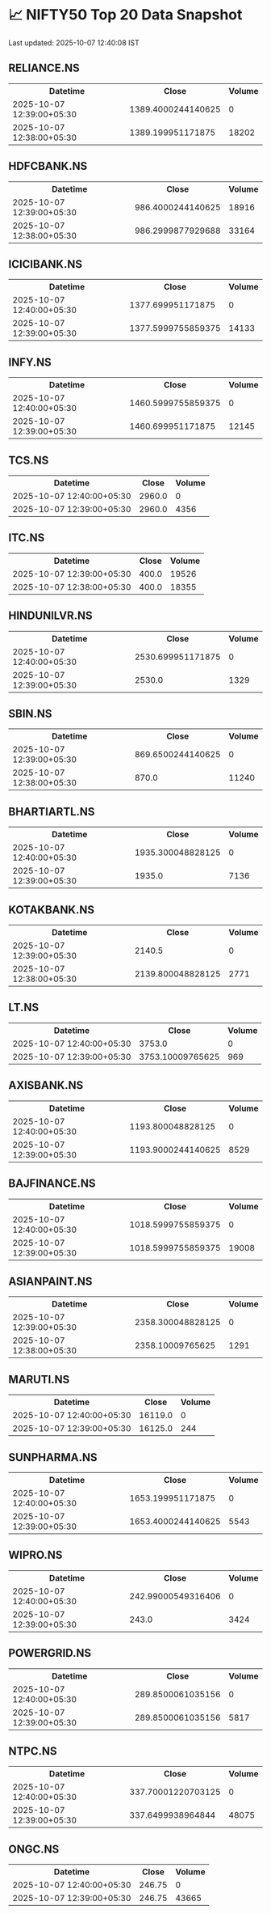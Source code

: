 # 📈 NIFTY50 Top 20 Data Snapshot

Last updated: 2025-10-07 12:40:08 IST

## RELIANCE.NS

<table>
  <tr><th>Datetime</th><th>Close</th><th>Volume</th></tr>
  <tr><td>2025-10-07 12:39:00+05:30</td><td>1389.4000244140625</td><td>0</td></tr>
  <tr><td>2025-10-07 12:38:00+05:30</td><td>1389.199951171875</td><td>18202</td></tr>
</table>

## HDFCBANK.NS

<table>
  <tr><th>Datetime</th><th>Close</th><th>Volume</th></tr>
  <tr><td>2025-10-07 12:39:00+05:30</td><td>986.4000244140625</td><td>18916</td></tr>
  <tr><td>2025-10-07 12:38:00+05:30</td><td>986.2999877929688</td><td>33164</td></tr>
</table>

## ICICIBANK.NS

<table>
  <tr><th>Datetime</th><th>Close</th><th>Volume</th></tr>
  <tr><td>2025-10-07 12:40:00+05:30</td><td>1377.699951171875</td><td>0</td></tr>
  <tr><td>2025-10-07 12:39:00+05:30</td><td>1377.5999755859375</td><td>14133</td></tr>
</table>

## INFY.NS

<table>
  <tr><th>Datetime</th><th>Close</th><th>Volume</th></tr>
  <tr><td>2025-10-07 12:40:00+05:30</td><td>1460.5999755859375</td><td>0</td></tr>
  <tr><td>2025-10-07 12:39:00+05:30</td><td>1460.699951171875</td><td>12145</td></tr>
</table>

## TCS.NS

<table>
  <tr><th>Datetime</th><th>Close</th><th>Volume</th></tr>
  <tr><td>2025-10-07 12:40:00+05:30</td><td>2960.0</td><td>0</td></tr>
  <tr><td>2025-10-07 12:39:00+05:30</td><td>2960.0</td><td>4356</td></tr>
</table>

## ITC.NS

<table>
  <tr><th>Datetime</th><th>Close</th><th>Volume</th></tr>
  <tr><td>2025-10-07 12:39:00+05:30</td><td>400.0</td><td>19526</td></tr>
  <tr><td>2025-10-07 12:38:00+05:30</td><td>400.0</td><td>18355</td></tr>
</table>

## HINDUNILVR.NS

<table>
  <tr><th>Datetime</th><th>Close</th><th>Volume</th></tr>
  <tr><td>2025-10-07 12:40:00+05:30</td><td>2530.699951171875</td><td>0</td></tr>
  <tr><td>2025-10-07 12:39:00+05:30</td><td>2530.0</td><td>1329</td></tr>
</table>

## SBIN.NS

<table>
  <tr><th>Datetime</th><th>Close</th><th>Volume</th></tr>
  <tr><td>2025-10-07 12:39:00+05:30</td><td>869.6500244140625</td><td>0</td></tr>
  <tr><td>2025-10-07 12:38:00+05:30</td><td>870.0</td><td>11240</td></tr>
</table>

## BHARTIARTL.NS

<table>
  <tr><th>Datetime</th><th>Close</th><th>Volume</th></tr>
  <tr><td>2025-10-07 12:40:00+05:30</td><td>1935.300048828125</td><td>0</td></tr>
  <tr><td>2025-10-07 12:39:00+05:30</td><td>1935.0</td><td>7136</td></tr>
</table>

## KOTAKBANK.NS

<table>
  <tr><th>Datetime</th><th>Close</th><th>Volume</th></tr>
  <tr><td>2025-10-07 12:39:00+05:30</td><td>2140.5</td><td>0</td></tr>
  <tr><td>2025-10-07 12:38:00+05:30</td><td>2139.800048828125</td><td>2771</td></tr>
</table>

## LT.NS

<table>
  <tr><th>Datetime</th><th>Close</th><th>Volume</th></tr>
  <tr><td>2025-10-07 12:40:00+05:30</td><td>3753.0</td><td>0</td></tr>
  <tr><td>2025-10-07 12:39:00+05:30</td><td>3753.10009765625</td><td>969</td></tr>
</table>

## AXISBANK.NS

<table>
  <tr><th>Datetime</th><th>Close</th><th>Volume</th></tr>
  <tr><td>2025-10-07 12:40:00+05:30</td><td>1193.800048828125</td><td>0</td></tr>
  <tr><td>2025-10-07 12:39:00+05:30</td><td>1193.9000244140625</td><td>8529</td></tr>
</table>

## BAJFINANCE.NS

<table>
  <tr><th>Datetime</th><th>Close</th><th>Volume</th></tr>
  <tr><td>2025-10-07 12:40:00+05:30</td><td>1018.5999755859375</td><td>0</td></tr>
  <tr><td>2025-10-07 12:39:00+05:30</td><td>1018.5999755859375</td><td>19008</td></tr>
</table>

## ASIANPAINT.NS

<table>
  <tr><th>Datetime</th><th>Close</th><th>Volume</th></tr>
  <tr><td>2025-10-07 12:39:00+05:30</td><td>2358.300048828125</td><td>0</td></tr>
  <tr><td>2025-10-07 12:38:00+05:30</td><td>2358.10009765625</td><td>1291</td></tr>
</table>

## MARUTI.NS

<table>
  <tr><th>Datetime</th><th>Close</th><th>Volume</th></tr>
  <tr><td>2025-10-07 12:40:00+05:30</td><td>16119.0</td><td>0</td></tr>
  <tr><td>2025-10-07 12:39:00+05:30</td><td>16125.0</td><td>244</td></tr>
</table>

## SUNPHARMA.NS

<table>
  <tr><th>Datetime</th><th>Close</th><th>Volume</th></tr>
  <tr><td>2025-10-07 12:40:00+05:30</td><td>1653.199951171875</td><td>0</td></tr>
  <tr><td>2025-10-07 12:39:00+05:30</td><td>1653.4000244140625</td><td>5543</td></tr>
</table>

## WIPRO.NS

<table>
  <tr><th>Datetime</th><th>Close</th><th>Volume</th></tr>
  <tr><td>2025-10-07 12:40:00+05:30</td><td>242.99000549316406</td><td>0</td></tr>
  <tr><td>2025-10-07 12:39:00+05:30</td><td>243.0</td><td>3424</td></tr>
</table>

## POWERGRID.NS

<table>
  <tr><th>Datetime</th><th>Close</th><th>Volume</th></tr>
  <tr><td>2025-10-07 12:40:00+05:30</td><td>289.8500061035156</td><td>0</td></tr>
  <tr><td>2025-10-07 12:39:00+05:30</td><td>289.8500061035156</td><td>5817</td></tr>
</table>

## NTPC.NS

<table>
  <tr><th>Datetime</th><th>Close</th><th>Volume</th></tr>
  <tr><td>2025-10-07 12:40:00+05:30</td><td>337.70001220703125</td><td>0</td></tr>
  <tr><td>2025-10-07 12:39:00+05:30</td><td>337.6499938964844</td><td>48075</td></tr>
</table>

## ONGC.NS

<table>
  <tr><th>Datetime</th><th>Close</th><th>Volume</th></tr>
  <tr><td>2025-10-07 12:40:00+05:30</td><td>246.75</td><td>0</td></tr>
  <tr><td>2025-10-07 12:39:00+05:30</td><td>246.75</td><td>43665</td></tr>
</table>

